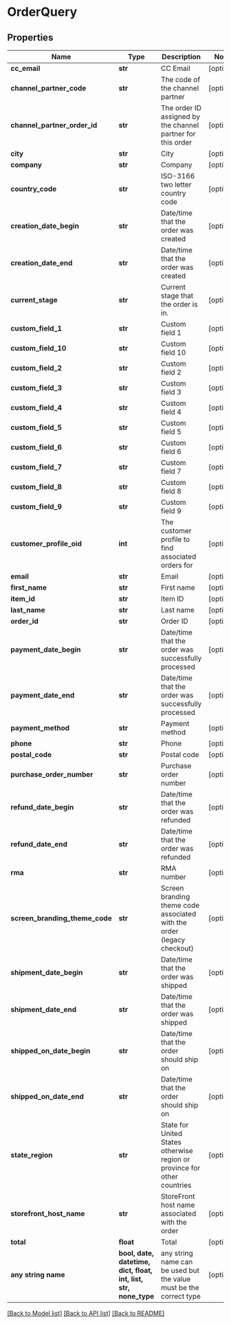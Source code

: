 # OrderQuery


## Properties
Name | Type | Description | Notes
------------ | ------------- | ------------- | -------------
**cc_email** | **str** | CC Email | [optional] 
**channel_partner_code** | **str** | The code of the channel partner | [optional] 
**channel_partner_order_id** | **str** | The order ID assigned by the channel partner for this order | [optional] 
**city** | **str** | City | [optional] 
**company** | **str** | Company | [optional] 
**country_code** | **str** | ISO-3166 two letter country code | [optional] 
**creation_date_begin** | **str** | Date/time that the order was created | [optional] 
**creation_date_end** | **str** | Date/time that the order was created | [optional] 
**current_stage** | **str** | Current stage that the order is in. | [optional] 
**custom_field_1** | **str** | Custom field 1 | [optional] 
**custom_field_10** | **str** | Custom field 10 | [optional] 
**custom_field_2** | **str** | Custom field 2 | [optional] 
**custom_field_3** | **str** | Custom field 3 | [optional] 
**custom_field_4** | **str** | Custom field 4 | [optional] 
**custom_field_5** | **str** | Custom field 5 | [optional] 
**custom_field_6** | **str** | Custom field 6 | [optional] 
**custom_field_7** | **str** | Custom field 7 | [optional] 
**custom_field_8** | **str** | Custom field 8 | [optional] 
**custom_field_9** | **str** | Custom field 9 | [optional] 
**customer_profile_oid** | **int** | The customer profile to find associated orders for | [optional] 
**email** | **str** | Email | [optional] 
**first_name** | **str** | First name | [optional] 
**item_id** | **str** | Item ID | [optional] 
**last_name** | **str** | Last name | [optional] 
**order_id** | **str** | Order ID | [optional] 
**payment_date_begin** | **str** | Date/time that the order was successfully processed | [optional] 
**payment_date_end** | **str** | Date/time that the order was successfully processed | [optional] 
**payment_method** | **str** | Payment method | [optional] 
**phone** | **str** | Phone | [optional] 
**postal_code** | **str** | Postal code | [optional] 
**purchase_order_number** | **str** | Purchase order number | [optional] 
**refund_date_begin** | **str** | Date/time that the order was refunded | [optional] 
**refund_date_end** | **str** | Date/time that the order was refunded | [optional] 
**rma** | **str** | RMA number | [optional] 
**screen_branding_theme_code** | **str** | Screen branding theme code associated with the order (legacy checkout) | [optional] 
**shipment_date_begin** | **str** | Date/time that the order was shipped | [optional] 
**shipment_date_end** | **str** | Date/time that the order was shipped | [optional] 
**shipped_on_date_begin** | **str** | Date/time that the order should ship on | [optional] 
**shipped_on_date_end** | **str** | Date/time that the order should ship on | [optional] 
**state_region** | **str** | State for United States otherwise region or province for other countries | [optional] 
**storefront_host_name** | **str** | StoreFront host name associated with the order | [optional] 
**total** | **float** | Total | [optional] 
**any string name** | **bool, date, datetime, dict, float, int, list, str, none_type** | any string name can be used but the value must be the correct type | [optional]

[[Back to Model list]](../README.md#documentation-for-models) [[Back to API list]](../README.md#documentation-for-api-endpoints) [[Back to README]](../README.md)


